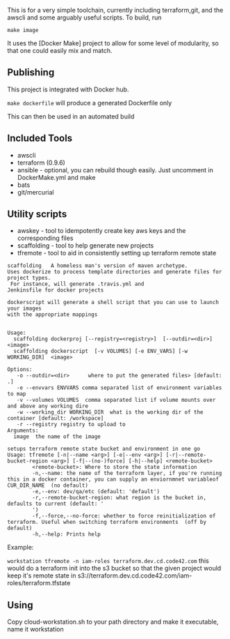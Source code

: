 This is for a very simple toolchain, currently including terraform,git, and the awscli
and some arguably useful scripts.    To build, run

`make image`

It uses the [Docker Make] project to allow for some level of modularity, so that
one could easily mix and match.


## Publishing

This project is integrated with Docker hub.

`make dockerfile` will produce a generated Dockerfile only

This can then be used in an automated build


## Included Tools

* awscli
* terraform (0.9.6)
* ansible - optional, you can rebuild though easily. Just uncomment in DockerMake.yml and make
* bats
* git/mercurial
 
## Utility scripts

* awskey - tool to idempotently create key aws keys and the corresponding files
* scaffolding - tool to help generate new projects
* tfremote - tool to aid in consistently setting up terraform remote state

```
scaffolding   A homeless man's version of maven archetype.  
Uses dockerize to process template directories and generate files for project types. 
 For instance, will generate .travis.yml and 
Jenkinsfile for docker projects

dockerscript will generate a shell script that you can use to launch your images
with the appropriate mappings


Usage:
  scaffolding dockerproj [--registry=<registry>]  [--outdir=<dir>] <image> 
  scaffolding dockerscript  [-v VOLUMES] [-e ENV_VARS] [-w WORKING_DIR]  <image> 

Options:
   -o --outdir=<dir>      where to put the generated files> [default: .]
   -e --envvars ENVVARS comma separated list of environment variables to map
   -v --volumes VOLUMES  comma separated list if volume mounts over and above any working dire
   -w --working_dir WORKING_DIR  what is the working dir of the container [default: /workspace]
   -r --registry registry to upload to
Arguments:
  image  the name of the image
```

```
setups terraform remote state bucket and environment in one go
Usage: tfremote [-n|--name <arg>] [-e|--env <arg>] [-r|--remote-bucket-region <arg>] [-f|--(no-)force] [-h|--help] <remote-bucket>
        <remote-bucket>: Where to store the state information
        -n,--name: the name of the terraform layer, if you're running this in a docker container, you can supply an enviornmnet variableof CUR_DIR_NAME  (no default)
        -e,--env: dev/qa/etc (default: 'default')
        -r,--remote-bucket-region: what region is the bucket in, defaults to current (default: '
        ')
        -f,--force,--no-force: whether to force reinitialization of terraform. Useful when switching terraform environments  (off by default)
        -h,--help: Prints help
```

Example:

`workstation tfremote -n iam-roles terraform.dev.cd.code42.com` this would do a terraform init into the s3 bucket 
so that the given project would keep it's remote state in s3://terraform.dev.cd.code42.com/iam-roles/terraform.tfstate

## Using
Copy cloud-workstation.sh to your path directory and make it executable, name it workstation
